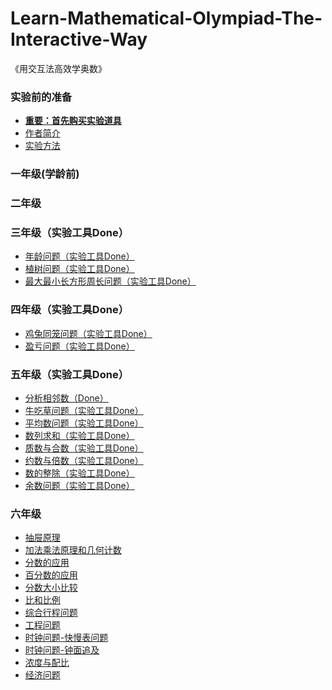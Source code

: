# Learn-Mathematical-Olympiad-The-Interactive-Way
《用交互法高效学奥数》

### 实验前的准备

- [**重要：首先购买实验道具**]()
- [作者简介]()
- [实验方法]()

### 一年级(学龄前)

### 二年级

### 三年级（实验工具Done）

- [年龄问题（实验工具Done）](/chapters/三年级/年龄问题.md)
- [植树问题（实验工具Done）](/chapters/三年级/植树问题.md)
- [最大最小长方形周长问题（实验工具Done）](/chapters/三年级/最大最小长方形周长问题.md)

### 四年级（实验工具Done）

- [鸡兔同笼问题（实验工具Done）](/chapters/四年级/鸡兔同笼问题.md)
- [盈亏问题（实验工具Done）](/chapters/四年级/盈亏问题.md)

### 五年级（实验工具Done）

- [分析相邻数（Done）](/chapters/五年级/分析相邻数.md)
- [牛吃草问题（实验工具Done）](/chapters/五年级/牛吃草问题.md)
- [平均数问题（实验工具Done）](/chapters/五年级/平均数问题.md)
- [数列求和（实验工具Done）](/chapters/五年级/数列求和.md)
- [质数与合数（实验工具Done）](/chapters/五年级/质数与合数.md)
- [约数与倍数（实验工具Done）](/chapters/五年级/约数与倍数.md)
- [数的整除（实验工具Done）](/chapters/五年级/数的整除.md)
- [余数问题（实验工具Done）](/chapters/五年级/余数问题.md)

### 六年级

- [抽屉原理](/chapters/六年级/抽屉原理.md)
- [加法乘法原理和几何计数](/chapters/六年级/加法乘法原理和几何计数.md)
- [分数的应用](/chapters/六年级/分数的应用.md)
- [百分数的应用](/chapters/六年级/百分数的应用.md)
- [分数大小比较](/chapters/六年级/分数大小比较.md)
- [比和比例](/chapters/六年级/比和比例.md)
- [综合行程问题](/chapters/六年级/综合行程问题.md)
- [工程问题](/chapters/六年级/工程问题.md)
- [时钟问题-快慢表问题](/chapters/六年级/时钟问题-快慢表问题.md)
- [时钟问题-钟面追及](/chapters/六年级/时钟问题-钟面追及.md)
- [浓度与配比](/chapters/六年级/浓度与配比.md)
- [经济问题](/chapters/六年级/经济问题.md)
